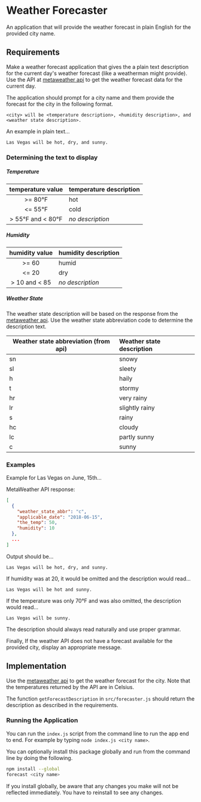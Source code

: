 # Weather Forecaster

An application that will provide the weather forecast in plain English for the provided city name.

## Requirements
Make a weather forecast application that gives the a plain text description for the current day's weather forecast (like a weatherman might provide).  Use the API at [metaweather api](https://www.metaweather.com/api/) to get the weather forecast data for the current day.

The application should prompt for a city name and them provide the forecast for the city in the following format.
```
<city> will be <temperature description>, <humidity description>, and <weather state description>.
```
An example in plain text...
```
Las Vegas will be hot, dry, and sunny.
```

### Determining the text to display

##### Temperature
| temperature value | temperature description|
|:-------------:|:------------------|
| >= 80°F | hot  |
| <= 55°F     |   cold |
| > 55°F and < 80°F      |    _no description_ |

##### Humidity
| humidity value | humidity description|
|:-------------:|:------------------|
| >= 60 | humid  |
| <= 20 | dry |
| > 10 and < 85      |    _no description_ |


##### Weather State
The weather state description will be based on the response from the [metaweather api](https://www.metaweather.com/api/).  Use the weather state abbreviation code to determine the description text.

| Weather state abbreviation (from api) | Weather state description|
| ---------------- |:------------------|
| sn | snowy |
| sl | sleety |
| h | haily |
| t | stormy |
| hr | very rainy |
| lr | slightly rainy|
| s | rainy |
| hc | cloudy |
| lc | partly sunny |
| c | sunny |

### Examples

Example for Las Vegas on June, 15th...

MetaWeather API response:
```json
[
  {
    "weather_state_abbr": "c",
    "applicable_date": "2018-06-15",
    "the_temp": 50,
    "humidity": 10
  },
  ...
]
```
Output should be...
```
Las Vegas will be hot, dry, and sunny.
```
If humidity was at 20, it would be omitted and the description would read...
```
Las Vegas will be hot and sunny.
```
If the temperature was only 70°F and was also omitted, the description would read...
```
Las Vegas will be sunny.
```
The description should always read naturally and use proper grammar.

Finally, If the weather API does not have a forecast available for the provided city, display an appropriate message.
## Implementation
Use the [metaweather api](https://www.metaweather.com/api/) to get the weather forecast for the city.
Note that the temperatures returned by the API are in Celsius.

The function `getForecastDescription` in `src/forecaster.js` should return the description as described in the requirements.

### Running the Application
You can run the `index.js` script from the command line to run the app end to end.  For example by typing `node index.js <city name>`.

You can optionally install this package globally and run from the command line by doing the following.
```bash
npm install --global
forecast <city name>
```
If you install globally, be aware that any changes you make will not be reflected immediately.  You have to reinstall to see any changes.
